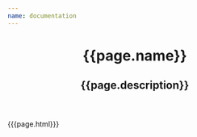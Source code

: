 ```yaml
---
name: documentation
---
```

<html lang="en">
    <head>
        <title>{{page.title}} | GloriaJS</title>
        <meta name="description" content="{{page.description}}">
        <link rel="stylesheet" href="/stylesheets/stylesheet.css">
    </head>
    <body>
        <header class="relative
            z-10
            pt-[120px]
            px-4
            md:pt-[130px]
            lg:pt-[160px]
            pb-[100px]
            bg-primary
            overflow-hidden">
                <h1>{{page.name}}</h1>
                <h2>{{page.description}}</h2>
        </header>
        <div class="container mx-auto px-4">
            {{{page.html}}}
        </div>
        <script src="/scripts/gloria.js"></script>
        <script src="/prism/prism.js"></script>
    </body>
</html>

